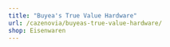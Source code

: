 ```yaml
---
title: "Buyea's True Value Hardware"
url: /cazenovia/buyeas-true-value-hardware/
shop: Eisenwaren
---
```

